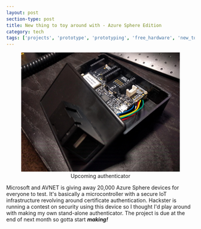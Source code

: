 ```yaml
---
layout: post
section-type: post
title: New thing to toy around with - Azure Sphere Edition
category: tech
tags: ['projects', 'prototype', 'prototyping', 'free_hardware', 'new_toy']
---
```


<figure>
   <center>
	    <img src="/img/2019-09-25/azure_sphere.jpg">
      <figcaption align="center">Upcoming authenticator</figcaption>
   </center>
</figure>

Microsoft and AVNET is giving away 20,000 Azure Sphere devices for everyone to test. It's basically a microcontroller with a secure IoT infrastructure revolving around certificate authentication. Hackster is running a contest on security using this device so I thought I'd play around with making my own stand-alone authenticator. The project is due at the end of next month so gotta start <b><i>making!</i></b>
